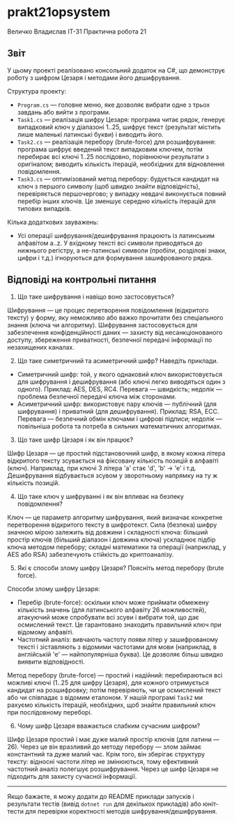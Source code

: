# prakt21opsystem
Величко Владислав ІТ-31
Практична робота 21

## Звіт
У цьому проекті реалізовано консольний додаток на C#, що демонструє роботу з шифром Цезаря і методами його дешифрування.

Структура проекту:
- `Program.cs` — головне меню, яке дозволяє вибрати одне з трьох завдань або вийти з програми.
- `Task1.cs` — реалізація шифру Цезаря: програма читає рядок, генерує випадковий ключ у діапазоні 1..25, шифрує текст (результат містить лише маленькі латинські букви) і виводить його.
- `Task2.cs` — реалізація перебору (brute-force) для розшифрування: програма шифрує введений текст випадковим ключем, потім перебирає всі ключі 1..25 послідовно, порівнюючи результати з оригіналом; виводить кількість ітерацій, необхідних для відновлення повідомлення.
- `Task3.cs` — оптимізований метод перебору: будується кандидат на ключ з першого символу (щоб швидко знайти відповідність), перевіряється першочергово; у випадку невдачі виконується повний перебір інших ключів. Це зменшує середню кількість ітерацій для типових випадків.

Кілька додаткових зауважень:
- Усі операції шифрування/дешифрування працюють із латинським алфавітом a..z. У вхідному тексті всі символи приводяться до нижнього регістру, а не-латинські символи (пробіли, розділові знаки, цифри і т.д.) ігноруються для формування зашифрованого рядка.

## Відповіді на контрольні питання

1) Що таке шифрування і навіщо воно застосовується?

Шифрування — це процес перетворення повідомлення (відкритого тексту) у форму, яку неможливо або важко прочитати без спеціального знання (ключа чи алгоритму). Шифрування застосовується для забезпечення конфіденційності даних — захисту від несанкціонованого доступу, збереження приватності, безпечної передачі інформації по незахищених каналах.

2) Що таке симетричний та асиметричний шифр? Наведіть приклади.

- Симетричний шифр: той, у якого однаковий ключ використовується для шифрування і дешифрування (або ключі легко виводяться один з одного). Приклад: AES, DES, RC4. Перевага — швидкість; недолік — проблема безпечної передачі ключа між сторонами.
- Асиметричний шифр: використовує пару ключів — публічний (для шифрування) і приватний (для дешифрування). Приклад: RSA, ECC. Перевага — безпечний обмін ключами і цифрові підписи; недолік — повільніша робота та потреба в сильних математичних алгоритмах.

3) Що таке шифр Цезаря і як він працює?

Шифр Цезаря — це простий підстановочний шифр, в якому кожна літера відкритого тексту зсувається на фіксовану кількість позицій в алфавіті (ключ). Наприклад, при ключі 3 літера 'a' стає 'd', 'b' → 'e' і т.д. Дешифрування відбувається зсувом у зворотньому напрямку на ту ж кількість позицій.

4) Що таке ключ у шифруванні і як він впливає на безпеку повідомлення?

Ключ — це параметр алгоритму шифрування, який визначає конкретне перетворення відкритого тексту в шифротекст. Сила (безпека) шифру значною мірою залежить від довжини і складності ключа: більший простір ключів (більший діапазон і довжина ключа) ускладнює підбір ключа методом перебору; складні математики та операції (наприклад, у AES або RSA) забезпечують стійкість до криптоаналізу.

5) Які є способи злому шифру Цезаря? Поясніть метод перебору (brute force).

Способи злому шифру Цезаря:
- Перебір (brute-force): оскільки ключ може приймати обмежену кількість значень (для латинського алфавіту 26 можливостей), атакуючий може спробувати всі зсуви і вибрати той, що дає осмислений текст. Це гарантовано знаходить правильний ключ при відомому алфавіті.
- Частотний аналіз: вивчають частоту появи літер у зашифрованому тексті і зіставляють з відомими частотами для мови (наприклад, в англійській 'e' — найпопулярніша буква). Це дозволяє більш швидко виявити відповідності.

Метод перебору (brute-force) — простий і надійний: перебираються всі можливі ключі (1..25 для шифру Цезаря), для кожного отримується кандидат на розшифровку; потім перевіряють, чи це осмислений текст або чи співпадає з відомим еталоном. У нашій програмі `Task2` ми рахуємо кількість ітерацій, необхідних, щоб знайти правильний ключ при послідовному переборі.

6) Чому шифр Цезаря вважається слабким сучасним шифром?

Шифр Цезаря простий і має дуже малий простір ключів (для латини — 26). Через це він вразливий до методу перебору — злом займає константний та дуже малий час. Крім того, він зберігає структуру тексту: відносні частоти літер не змінюються, тому ефективний частотний аналіз полегшує розшифрування. Через це шифр Цезаря не підходить для захисту сучасної інформації.

---

Якщо бажаєте, я можу додати до README приклади запусків і результати тестів (вивід `dotnet run` для декількох прикладів) або юніт-тести для перевірки коректності методів шифрування/дешифрування.
